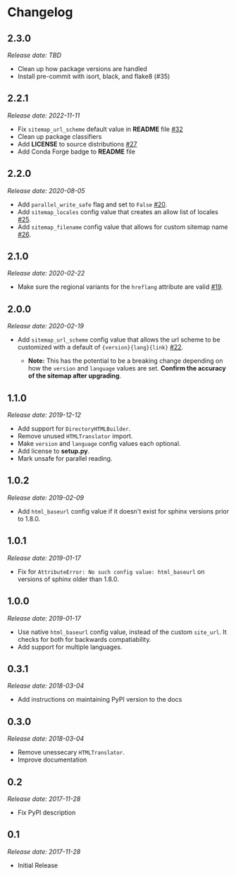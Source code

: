Changelog
=========

2.3.0
-----

*Release date: TBD*

* Clean up how package versions are handled
* Install pre-commit with isort, black, and flake8 (#35)

2.2.1
-----

*Release date: 2022-11-11*

* Fix `sitemap_url_scheme` default value in **README** file 
  [#32](https://github.com/jdillard/sphinx-sitemap/pull/32)
* Clean up package classifiers
* Add **LICENSE** to source distributions
  [#27](https://github.com/jdillard/sphinx-sitemap/pull/27)
* Add Conda Forge badge to **README** file

2.2.0
------

*Release date: 2020-08-05*

* Add `parallel_write_safe` flag and set to `False`
  [#20](https://github.com/jdillard/sphinx-sitemap/issues/20).
* Add `sitemap_locales` config value that creates an allow list of locales
  [#25](https://github.com/jdillard/sphinx-sitemap/pull/25).
* Add `sitemap_filename` config value that allows for custom sitemap name
  [#26](https://github.com/jdillard/sphinx-sitemap/pull/26).

2.1.0
-----

*Release date: 2020-02-22*

* Make sure the regional variants for the `hreflang` attribute are valid
  [#19](https://github.com/jdillard/sphinx-sitemap/issues/19).

2.0.0
-----

*Release date: 2020-02-19*

* Add `sitemap_url_scheme` config value that allows the url scheme to be
  customized with a default of `{version}{lang}{link}`
  [#22](https://github.com/jdillard/sphinx-sitemap/issues/22).
  
    * **Note:** This has the potential to be a breaking change depending on
      how the `version` and `language` values are set. **Confirm the accuracy
      of the sitemap after upgrading**.

1.1.0
-----

*Release date: 2019-12-12*

* Add support for `DirectoryHTMLBuilder`.
* Remove unused `HTMLTranslator` import.
* Make `version` and `language` config values each optional.
* Add license to **setup.py**.
* Mark unsafe for parallel reading.

1.0.2
-----

*Release date: 2019-02-09*

* Add `html_baseurl` config value if it doesn't exist for sphinx versions prior
  to 1.8.0.

1.0.1
-----

*Release date: 2019-01-17*

* Fix for `AttributeError: No such config value: html_baseurl` on versions of
  sphinx older than 1.8.0.

1.0.0
-----

*Release date: 2019-01-17*

* Use native `html_baseurl` config value, instead of the custom `site_url`. It
  checks for both for backwards compatiability.
* Add support for multiple languages.

0.3.1
-----

*Release date: 2018-03-04*

* Add instructions on maintaining PyPI version to the docs

0.3.0
-----

*Release date: 2018-03-04*

* Remove unessecary `HTMLTranslator`.
* Improve documentation

0.2
--

*Release date: 2017-11-28*

* Fix PyPI description

0.1
---

*Release date: 2017-11-28*

* Initial Release
